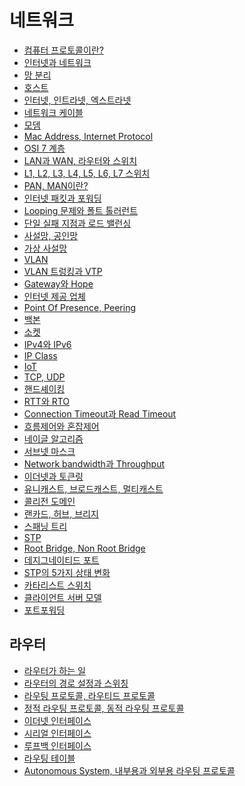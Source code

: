 # 네트워크
- [컴퓨터 프로토콜이란?]()
- [인터넷과 네트워크](./NetworkInfo/InternetAndNetwork.md)
- [망 분리]()
- [호스트]()
- [인터넷, 인트라넷, 엑스트라넷]()
- [네트워크 케이블]()
- [모뎀]()
- [Mac Address, Internet Protocol]()
- [OSI 7 계층]()
- [LAN과 WAN, 라우터와 스위치]()
- [L1, L2, L3, L4, L5, L6, L7 스위치]()
- [PAN, MAN이란?]()
- [인터넷 패킷과 포워딩]()
- [Looping 문제와 폴트 톨러런트]()
- [단일 실패 지점과 로드 밸런싱]()
- [사설망, 공인망]()
- [가상 사설망]()
- [VLAN]()
- [VLAN 트렁킹과 VTP]()
- [Gateway와 Hope]()
- [인터넷 제공 업체]()
- [Point Of Presence, Peering]()
- [백본]()
- [소켓]()
- [IPv4와 IPv6]()
- [IP Class]()
- [IoT]()
- [TCP, UDP]()
- [핸드셰이킹]()
- [RTT와 RTO]()
- [Connection Timeout과 Read Timeout]()
- [흐름제어와 혼잡제어]()
- [네이글 알고리즘]()
- [서브넷 마스크]()
- [Network bandwidth과 Throughput]()
- [이더넷과 토큰링]()
- [유니캐스트, 브로드캐스트, 멀티캐스트]()
- [콜리전 도메인]()
- [랜카드, 허브, 브리지]()
- [스패닝 트리]()
- [STP]()
- [Root Bridge, Non Root Bridge]()
- [데지그네이티드 포트]()
- [STP의 5가지 상태 변화]()
- [카타리스트 스위치]()
- [클라이언트 서버 모델]()
- [포트포워딩]()
## 라우터
- [라우터가 하는 일]()
- [라우터의 경로 설정과 스위칭]()
- [라우팅 프로토콜, 라우티드 프로토콜]()
- [정적 라우팅 프로토콜, 동적 라우팅 프로토콜]()
- [이더넷 인터페이스]()
- [시리얼 인터페이스]()
- [루프백 인터페이스]()
- [라우팅 테이블]()
- [Autonomous System, 내부용과 외부용 라우팅 프로토콜]()
